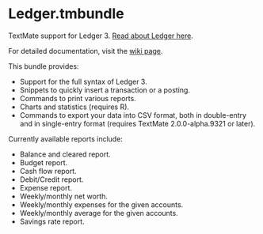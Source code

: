 Ledger.tmbundle
===============

TextMate support for Ledger 3. [Read about Ledger here](http://github.com/jwiegley/ledger "Home - ledger - GitHub").

For detailed documentation, visit the [wiki page](http://github.com/lifepillar/Ledger.tmbundle/wiki).

This bundle provides:

* Support for the full syntax of Ledger 3.
* Snippets to quickly insert a transaction or a posting.
* Commands to print various reports.
* Charts and statistics (requires R).
* Commands to export your data into CSV format, both in double-entry and in single-entry format (requires TextMate 2.0.0-alpha.9321 or later).

Currently available reports include:

* Balance and cleared report.
* Budget report.
* Cash flow report.
* Debit/Credit report.
* Expense report.
* Weekly/monthly net worth.
* Weekly/monthly expenses for the given accounts.
* Weekly/monthly average for the given accounts.
* Savings rate report.
